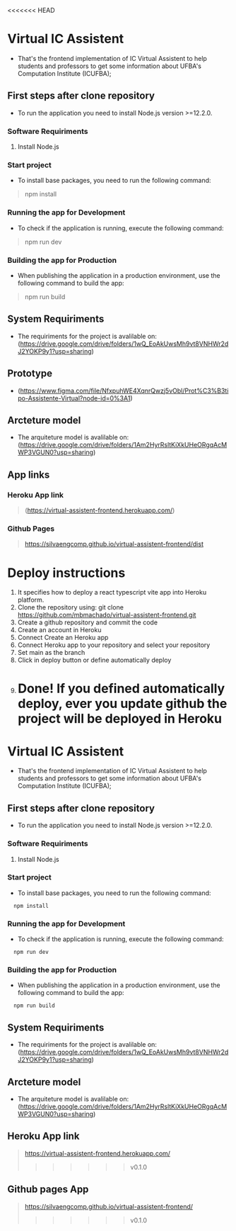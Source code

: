 <<<<<<< HEAD

# Virtual IC Assistent

- That's the frontend implementation of IC Virtual Assistent to help students and professors to get some information about UFBA's Computation Institute (ICUFBA);

## First steps after clone repository

- To run the application you need to install Node.js version >=12.2.0.

### Software Requiriments

1. Install Node.js

### Start project

- To install base packages, you need to run the following command:

> npm install

### Running the app for Development

- To check if the application is running, execute the following command:

> npm run dev

### Building the app for Production

- When publishing the application in a production environment, use the following command to build the app:

> npm run build

## System Requiriments

- The requiriments for the project is avalilable on: (https://drive.google.com/drive/folders/1wQ_EoAkUwsMh9vt8VNHWr2dJ2YOKP9y1?usp=sharing)

## Prototype

- (https://www.figma.com/file/NfxpuhWE4XqnrQwzj5vObl/Prot%C3%B3tipo-Assistente-Virtual?node-id=0%3A1)

## Arcteture model

- The arquiteture model is avalilable on: (https://drive.google.com/drive/folders/1Am2HyrRsltKiXkUHeORgqAcMWP3VGUN0?usp=sharing)

## App links

### Heroku App link

> (https://virtual-assistent-frontend.herokuapp.com/)

### Github Pages

> https://silvaengcomp.github.io/virtual-assistent-frontend/dist

# Deploy instructions

1. It specifies how to deploy a react typescript vite app into Heroku platform.
2. Clone the repository using: git clone https://github.com/mbmachado/virtual-assistent-frontend.git
3. Create a github repository and commit the code
4. Create an account in Heroku
5. Connect Create an Heroku app
6. Connect Heroku app to your repository and select your repository
7. Set main as the branch
8. Click in deploy button or define automatically deploy
9. # Done! If you defined automatically deploy, ever you update github the project will be deployed in Heroku

# Virtual IC Assistent

- That's the frontend implementation of IC Virtual Assistent to help students and professors to get some information about UFBA's Computation Institute (ICUFBA);

## First steps after clone repository

- To run the application you need to install Node.js version >=12.2.0.

### Software Requiriments

1. Install Node.js

### Start project

- To install base packages, you need to run the following command:

```
  npm install
```

### Running the app for Development

- To check if the application is running, execute the following command:

```
  npm run dev
```

### Building the app for Production

- When publishing the application in a production environment, use the following command to build the app:

```
  npm run build
```

## System Requiriments

- The requiriments for the project is avalilable on: (https://drive.google.com/drive/folders/1wQ_EoAkUwsMh9vt8VNHWr2dJ2YOKP9y1?usp=sharing)

## Arcteture model

- The arquiteture model is avalilable on: (https://drive.google.com/drive/folders/1Am2HyrRsltKiXkUHeORgqAcMWP3VGUN0?usp=sharing)

## Heroku App link

> https://virtual-assistent-frontend.herokuapp.com/
>
> > > > > > > v0.1.0

## Github pages App
>  https://silvaengcomp.github.io/virtual-assistent-frontend/
>
> > > > > > > v0.1.0

